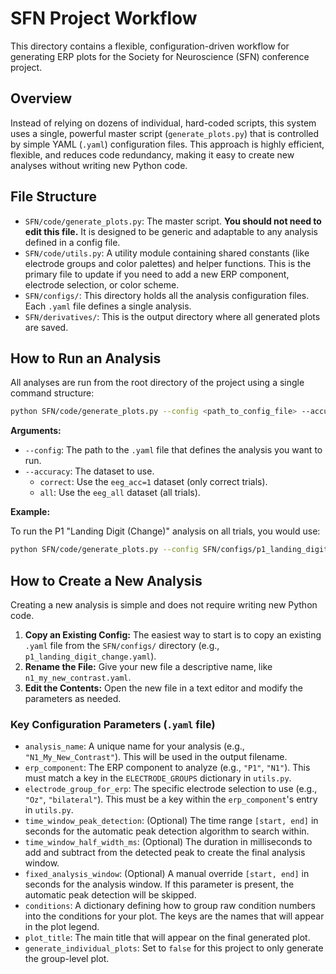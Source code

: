 # SFN Project Workflow

This directory contains a flexible, configuration-driven workflow for generating ERP plots for the Society for Neuroscience (SFN) conference project.

## Overview

Instead of relying on dozens of individual, hard-coded scripts, this system uses a single, powerful master script (`generate_plots.py`) that is controlled by simple YAML (`.yaml`) configuration files. This approach is highly efficient, flexible, and reduces code redundancy, making it easy to create new analyses without writing new Python code.

## File Structure

-   `SFN/code/generate_plots.py`: The master script. **You should not need to edit this file.** It is designed to be generic and adaptable to any analysis defined in a config file.
-   `SFN/code/utils.py`: A utility module containing shared constants (like electrode groups and color palettes) and helper functions. This is the primary file to update if you need to add a new ERP component, electrode selection, or color scheme.
-   `SFN/configs/`: This directory holds all the analysis configuration files. Each `.yaml` file defines a single analysis.
-   `SFN/derivatives/`: This is the output directory where all generated plots are saved.

## How to Run an Analysis

All analyses are run from the root directory of the project using a single command structure:

```bash
python SFN/code/generate_plots.py --config <path_to_config_file> --accuracy <dataset>
```

**Arguments:**

-   `--config`: The path to the `.yaml` file that defines the analysis you want to run.
-   `--accuracy`: The dataset to use.
    -   `correct`: Use the `eeg_acc=1` dataset (only correct trials).
    -   `all`: Use the `eeg_all` dataset (all trials).

**Example:**

To run the P1 "Landing Digit (Change)" analysis on all trials, you would use:

```bash
python SFN/code/generate_plots.py --config SFN/configs/p1_landing_digit_change.yaml --accuracy all
```

## How to Create a New Analysis

Creating a new analysis is simple and does not require writing new Python code.

1.  **Copy an Existing Config:** The easiest way to start is to copy an existing `.yaml` file from the `SFN/configs/` directory (e.g., `p1_landing_digit_change.yaml`).
2.  **Rename the File:** Give your new file a descriptive name, like `n1_my_new_contrast.yaml`.
3.  **Edit the Contents:** Open the new file in a text editor and modify the parameters as needed.

### Key Configuration Parameters (`.yaml` file)

-   `analysis_name`: A unique name for your analysis (e.g., `"N1_My_New_Contrast"`). This will be used in the output filename.
-   `erp_component`: The ERP component to analyze (e.g., `"P1"`, `"N1"`). This must match a key in the `ELECTRODE_GROUPS` dictionary in `utils.py`.
-   `electrode_group_for_erp`: The specific electrode selection to use (e.g., `"Oz"`, `"bilateral"`). This must be a key within the `erp_component`'s entry in `utils.py`.
-   `time_window_peak_detection`: (Optional) The time range `[start, end]` in seconds for the automatic peak detection algorithm to search within.
-   `time_window_half_width_ms`: (Optional) The duration in milliseconds to add and subtract from the detected peak to create the final analysis window.
-   `fixed_analysis_window`: (Optional) A manual override `[start, end]` in seconds for the analysis window. If this parameter is present, the automatic peak detection will be skipped.
-   `conditions`: A dictionary defining how to group raw condition numbers into the conditions for your plot. The keys are the names that will appear in the plot legend.
-   `plot_title`: The main title that will appear on the final generated plot.
-   `generate_individual_plots`: Set to `false` for this project to only generate the group-level plot.
